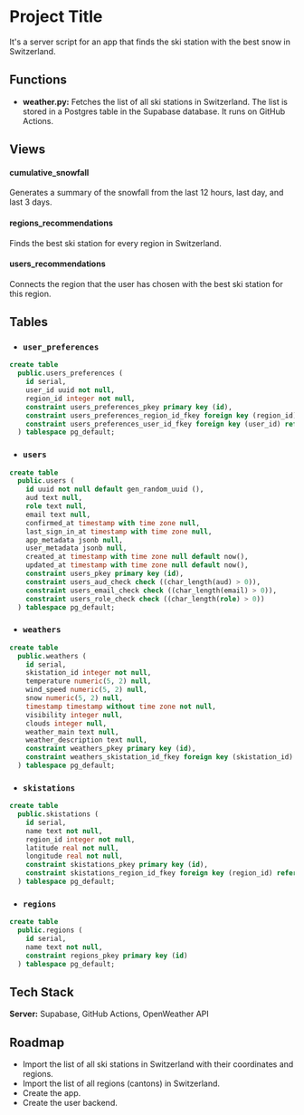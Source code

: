 # Project Title

It's a server script for an app that finds the ski station with the best snow in Switzerland.

## Functions

- **weather.py:** Fetches the list of all ski stations in Switzerland. The list is stored in a Postgres table in the Supabase database. It runs on GitHub Actions.

## Views

#### cumulative_snowfall
Generates a summary of the snowfall from the last 12 hours, last day, and last 3 days.

#### regions_recommendations
Finds the best ski station for every region in Switzerland.

#### users_recommendations
Connects the region that the user has chosen with the best ski station for this region.

## Tables

- ### `user_preferences`
``` sql
create table
  public.users_preferences (
    id serial,
    user_id uuid not null,
    region_id integer not null,
    constraint users_preferences_pkey primary key (id),
    constraint users_preferences_region_id_fkey foreign key (region_id) references regions (id),
    constraint users_preferences_user_id_fkey foreign key (user_id) references users (id)
  ) tablespace pg_default;
```

- ### `users`
``` sql
create table
  public.users (
    id uuid not null default gen_random_uuid (),
    aud text null,
    role text null,
    email text null,
    confirmed_at timestamp with time zone null,
    last_sign_in_at timestamp with time zone null,
    app_metadata jsonb null,
    user_metadata jsonb null,
    created_at timestamp with time zone null default now(),
    updated_at timestamp with time zone null default now(),
    constraint users_pkey primary key (id),
    constraint users_aud_check check ((char_length(aud) > 0)),
    constraint users_email_check check ((char_length(email) > 0)),
    constraint users_role_check check ((char_length(role) > 0))
  ) tablespace pg_default;
```

- ### `weathers`
``` sql
create table
  public.weathers (
    id serial,
    skistation_id integer not null,
    temperature numeric(5, 2) null,
    wind_speed numeric(5, 2) null,
    snow numeric(5, 2) null,
    timestamp timestamp without time zone not null,
    visibility integer null,
    clouds integer null,
    weather_main text null,
    weather_description text null,
    constraint weathers_pkey primary key (id),
    constraint weathers_skistation_id_fkey foreign key (skistation_id) references skistations (id)
  ) tablespace pg_default;
```

- ### `skistations`
``` sql
create table
  public.skistations (
    id serial,
    name text not null,
    region_id integer not null,
    latitude real not null,
    longitude real not null,
    constraint skistations_pkey primary key (id),
    constraint skistations_region_id_fkey foreign key (region_id) references regions (id)
  ) tablespace pg_default;
```

- ### `regions`
``` sql
create table
  public.regions (
    id serial,
    name text not null,
    constraint regions_pkey primary key (id)
  ) tablespace pg_default;
```
  

## Tech Stack

**Server:** Supabase, GitHub Actions, OpenWeather API

## Roadmap

- Import the list of all ski stations in Switzerland with their coordinates and regions.
- Import the list of all regions (cantons) in Switzerland.
- Create the app.
- Create the user backend.

